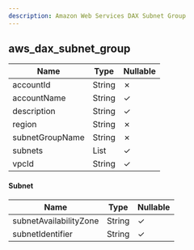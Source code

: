 ```yaml
---
description: Amazon Web Services DAX Subnet Group
---
```

aws_dax_subnet_group
--------------------

| **Name**        | **Type**     | **Nullable** |
| --------------- | ------------ | ------------ |
| accountId       | String       | &cross;      |
| accountName     | String       | &check;      |
| description     | String       | &check;      |
| region          | String       | &cross;      |
| subnetGroupName | String       | &cross;      |
| subnets         | List<Subnet> | &check;      |
| vpcId           | String       | &check;      |

#### Subnet
| **Name**               | **Type** | **Nullable** |
| ---------------------- | -------- | ------------ |
| subnetAvailabilityZone | String   | &check;      |
| subnetIdentifier       | String   | &check;      |

